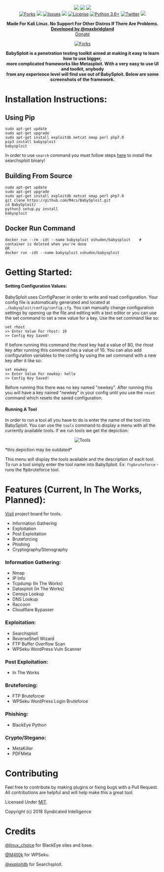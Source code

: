 

<p align="center">
  <a href="https://pepy.tech/project/babysploit"><img src="https://pepy.tech/badge/babysploit/week"></a>
  <a href="https://pepy.tech/project/babysploit"><img src="https://pepy.tech/badge/babysploit/month"></a>
  <a href="https://pepy.tech/project/babysploit"><img src="https://pepy.tech/badge/babysploit"></a></br>
  <a href="https://github.com/M4cs/BabySploit/network"><img src="https://img.shields.io/github/forks/M4cs/BabySploit.svg" alt="Forks"></a>
  <a href="https://github.com/M4cs/BabySploit/stargazers"><img src="https://img.shields.io/github/stars/M4cs/BabySploit.svg" atl="Stars"></a>
  <a href="https://github.com/M4cs/BabySploit/issues"><img src="https://img.shields.io/github/issues/M4cs/BabySploit.svg" alt="Issues"></a>
  <a href=""><img src="https://img.shields.io/badge/version-1.4.4-green.svg?syle=popout"></a>
  <a href="https://github.com/M4cs/BabySploit/blob/master/LICENSE.md"><img src="https://img.shields.io/github/license/M4cs/BabySploit.svg" alt="License"></a>
  <a href="http://www.python.org/download/"><img alt="Python 3.6+" src="https://img.shields.io/badge/Python-3.6+-yellow.svg"></a>
  <a href="https://twitter.com/intent/tweet?text=Wow:&url=https%3A%2F%2Fgithub.com%2FM4cs%2FBabySploit"><img src="https://img.shields.io/twitter/url/https/github.com/M4cs/BabySploit.svg?style=popout" alt="Twitter"></a>
  <a href="https://discord.gg/C7jgQeN"><img src="https://img.shields.io/badge/discord-join-blue.svg?syle=popout"></a>

<p align="center">
  <b>Made For Kali Linux. No Support For Other Distros If There Are Problems.</b>
  </br><a href="https://twitter.com/maxbridgland" alt="Twitter Link"><b>Developed by @maxbridgland</b></a></br>
  <a href="https://bit.ly/2Ke9uVi">Donate</a>
</p>
<p align="center">
  <a href="https://discord.gg/7VN9VZe"><img src="https://steamcdn-a.akamaihd.net/steamcommunity/public/images/clans/27090541/8dd5c907f2a0eecb73dc6a4776fc9a25878ebcdd.png" alt="Forks"></a>

<p align="center">
  <b>BabySploit is a penetration testing toolkit aimed at making it easy to learn how to use bigger,</br> 
more complicated frameworks like Metasploit. With a very easy to use UI and toolkit, anybody</br>
from any experience level will find use out of BabySploit. Below are some screenshots of the framework.</b>
</p>

# Installation Instructions:

## Using Pip

```
sudo apt-get update
sudo apt-get upgrade
sudo apt-get install exploitdb netcat nmap perl php7.0 
pip3 install babysploit
babysploit
```

In order to use `search` command you must follow steps [here](https://www.exploit-db.com/searchsploit/#install) to install the searchsploit binary!

## Building From Source
```
sudo apt-get update
sudo apt-get upgrade
sudo apt-get install exploitdb netcat nmap perl php7.0
git clone https://github.com/M4cs/BabySploit.git
cd BabySploit/
python3 setup.py install
babysploit
```

## Docker Run Command

```
docker run --rm -idt --name babysploit xshuden/babysploit    # container is deleted when you're done
OR
docker run -idt --name babysploit xshuden/babysploit
```

# Getting Started:

#### Setting Configuration Values:

BabySploit uses ConfigParser in order to write and read configuration. Your config file is automatically
generated and located at `./babysploit/config/config.cfg`. You can manually change configuration settings
by opening up the file and editing with a text editor or you can use the set command to set a new value for
a key. Use the set command like so:
```
set rhost
>> Enter Value For rhost: 10
>> Config Key Saved!
```

If before running this command the rhost key had a value of 80, the rhost key after running this command has a
value of 10. You can also add configuration variables to the config by using the set command with a new key after it
like so:
```
set newkey
>> Enter Value For newkey: hello
>> Config Key Saved!
```

Before running this there was no key named "newkey". After running this you will have a key named "newkey" in your config
until you use the `reset` command which resets the saved configuration.

#### Running A Tool

In order to run a tool all you have to do is enter the name of the tool into BabySploit. You can use the `tools` command
to display a menu with all the currently available tools. If we run tools we get the depiction:
<p align="center">
  <img src="https://image.prntscr.com/image/dMlUOjFnQk_KSyru1gTQ2A.png" alt="Tools"/>
</p>
*this depiction may be outdated*

This menu will display the tools available and the description of each tool. To run a tool simply enter the tool name
into BabySploit. Ex: `ftpbruteforce` - runs the ftpbruteforce tool.

# Features (Current, In The Works, Planned):

[Visit](https://github.com/M4cs/BabySploit/projects/1) project board for tools.

  - Information Gathering
  - Exploitation
  - Post Exploitation
  - Bruteforcing
  - Phishing
  - Cryptography/Stenography
 
### Information Gathering:

  - Nmap
  - IP Info
  - Tcpdump (In The Works)
  - Datasploit (In The Works)
  - Censys Lookup
  - DNS Lookup
  - Raccoon
  - Cloudflare Bypasser
  
### Exploitation:
  
  - Searchsploit
  - ReverseShell Wizard
  - FTP Buffer Overflow Scan
  - WPSeku WordPress Vuln Scanner
  
### Post Exploitation:

  - In The Works
  
### Bruteforcing:

  - FTP Bruteforcer
  - WPSeku WordPress Login Bruteforce
  
### Phishing:

  - BlackEye Python
  
### Crypto/Stegano:

  - MetaKiller
  - PDFMeta
  
# Contributing

Feel free to contribute by making plugins or fixing bugs with a Pull Request. All contributions are helpful and will help make this a great tool.

Licensed Under [MIT](https://github.com/M4cs/BabySploit/blob/master/LICENSE.md).

Copyright (c) 2018 Syndicated Intelligence

# Credits

[@linux_choice](https://github.com/thelinuxchoice) for BlackEye sites and base.

[@M4ll0k](https://github.com/m4ll0k) for WPSeku.

[@exploitdb](https://github.com/exploitdb) for Searchsploit.
